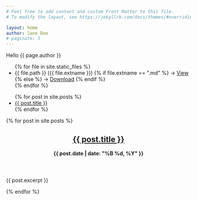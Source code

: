 ```yaml
---
# Feel free to add content and custom Front Matter to this file.
# To modify the layout, see https://jekyllrb.com/docs/themes/#overriding-theme-defaults

layout: home
author: Jane Doe
# paginate: 5
---
```

Hello {{ page.author }}

<ul>
{% for file in site.static_files %}
  <li>
    {{ file.path }} ({{ file.extname }})
    {% if file.extname == ".md" %}
      → <a href="{{ file.path | replace: '.md', '.html' }}">View</a>
    {% else %}
      → <a href="{{ file.path }}">Download</a>
    {% endif %}
  </li>
{% endfor %}
</ul>

<ul>
  {% for post in site.posts %}
    <li>
      <a href="{{ post.url }}">{{ post.title }}</a>
    </li>
  {% endfor %}
</ul>

<div class="posts">
  {% for post in site.posts %}
    <article>
      <header>
        <h2><a href="{{ post.url | relative_url }}">{{ post.title }}</a></h2>
        <p><strong>{{ post.date | date: "%B %d, %Y" }}</strong></p>
      </header>
      <section>
        <!-- 
        excerpt: "This is a short description of the post."
        Alternatively, Jekyll will use the first 250 characters of the content as the default excerpt.
        -->
        <p>{{ post.excerpt }}</p>
      </section>
    </article>
  {% endfor %}
</div>